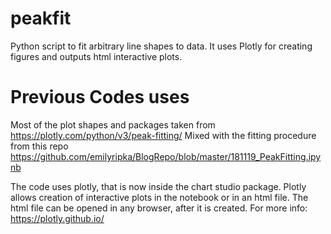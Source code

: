 peakfit
=======

Python script to fit arbitrary line shapes to data. It uses Plotly for creating figures and outputs html interactive plots.

# Previous Codes uses

Most of the plot shapes and packages taken from https://plotly.com/python/v3/peak-fitting/
Mixed with the fitting procedure from this repo https://github.com/emilyripka/BlogRepo/blob/master/181119_PeakFitting.ipynb

The code uses plotly, that is now inside the chart studio package. 
Plotly allows creation of interactive plots in the notebook or in an html file.
The html file can be opened in any browser, after it is created.
For more info: https://plotly.github.io/


